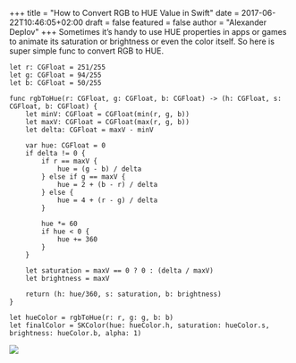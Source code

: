 +++
title = "How to Convert RGB to HUE Value in Swift"
date = 2017-06-22T10:46:05+02:00
draft = false
featured = false
author = "Alexander Deplov"
+++
Sometimes it’s handy to use HUE properties in apps or games to animate its saturation or brightness or even the color itself. So here is super simple func to convert RGB to HUE.

```
let r: CGFloat = 251/255
let g: CGFloat = 94/255
let b: CGFloat = 50/255

func rgbToHue(r: CGFloat, g: CGFloat, b: CGFloat) -> (h: CGFloat, s: CGFloat, b: CGFloat) {
    let minV: CGFloat = CGFloat(min(r, g, b))
    let maxV: CGFloat = CGFloat(max(r, g, b))
    let delta: CGFloat = maxV - minV
    
    var hue: CGFloat = 0
    if delta != 0 {
        if r == maxV {
            hue = (g - b) / delta
        } else if g == maxV {
            hue = 2 + (b - r) / delta
        } else {
            hue = 4 + (r - g) / delta
        }
        
        hue *= 60
        if hue < 0 {
            hue += 360
        }
    }
    
    let saturation = maxV == 0 ? 0 : (delta / maxV)
    let brightness = maxV
    
    return (h: hue/360, s: saturation, b: brightness)
}

let hueColor = rgbToHue(r: r, g: g, b: b)
let finalColor = SKColor(hue: hueColor.h, saturation: hueColor.s, brightness: hueColor.b, alpha: 1)
```

![](images/1.webp)